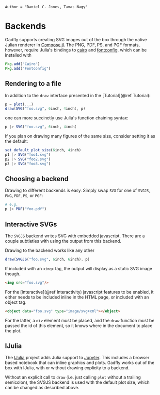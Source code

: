 ```@meta
Author = "Daniel C. Jones, Tamas Nagy"
```

# Backends

Gadfly supports creating SVG images out of the box through the native Julian
renderer in [Compose.jl](https://github.com/GiovineItalia/Compose.jl).  The
PNG, PDF, PS, and PGF formats, however, require Julia's bindings to
[cairo](https://www.cairographics.org/) and
[fontconfig](https://www.freedesktop.org/wiki/Software/fontconfig/), which can
be installed with

```julia
Pkg.add("Cairo")
Pkg.add("Fontconfig")
```


## Rendering to a file

In addition to the `draw` interface presented in the [Tutorial](@ref Tutorial):

```julia
p = plot(...)
draw(SVG("foo.svg", 6inch, 4inch), p)
```

one can more succinctly use Julia's function chaining syntax:

```julia
p |> SVG("foo.svg", 6inch, 4inch)
```

If you plan on drawing many figures of the same size, consider
setting it as the default:

```julia
set_default_plot_size(6inch, 4inch)
p1 |> SVG("foo1.svg")
p2 |> SVG("foo2.svg")
p3 |> SVG("foo3.svg")
```


## Choosing a backend

Drawing to different backends is easy.  Simply swap `SVG` for one
of `SVGJS`, `PNG`, `PDF`, `PS`, or `PGF`:

```julia
# e.g.
p |> PDF("foo.pdf")
```


## Interactive SVGs

The `SVGJS` backend writes SVG with embedded javascript. There are a couple
subtleties with using the output from this backend.

Drawing to the backend works like any other

```julia
draw(SVGJS("foo.svg", 6inch, 6inch), p)
```

If included with an `<img>` tag, the output will display as a static SVG image
though.

```html
<img src="foo.svg"/>
```

For the [interactive](@ref Interactivity) javascript features to be enabled, it
either needs to be included inline in the HTML page, or included with an object
tag.

```html
<object data="foo.svg" type="image/svg+xml"></object>
```

For the latter, a `div` element must be placed, and the `draw` function
must be passed the id of this element, so it knows where in the
document to place the plot.


## IJulia

The [IJulia](https://github.com/JuliaLang/IJulia.jl) project adds Julia support
to [Jupyter](https://jupyter.org/). This includes a browser based notebook
that can inline graphics and plots. Gadfly works out of the box with IJulia,
with or without drawing explicity to a backend.

Without an explicit call to `draw` (i.e. just calling `plot` without a trailing
semicolon), the SVGJS backend is used with the default plot size, which can be
changed as described above.
